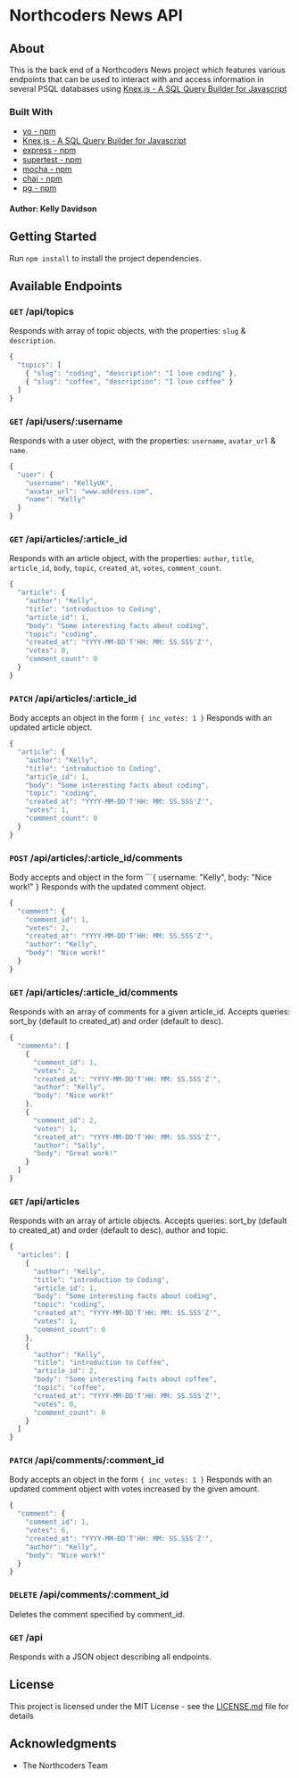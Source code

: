 # Northcoders News API

## About

This is the back end of a Northcoders News project which features various endpoints that can be used to interact with and access information in several PSQL databases using [Knex.js - A SQL Query Builder for Javascript](https://knexjs.org/)

### Built With

- [yo - npm](https://www.npmjs.com/package/yo)
- [Knex.js - A SQL Query Builder for Javascript](https://knexjs.org/)
- [express - npm](https://www.npmjs.com/package/express)
- [supertest - npm](https://www.npmjs.com/package/supertest)
- [mocha - npm](https://www.npmjs.com/package/mocha)
- [chai - npm](https://www.npmjs.com/package/chai)
- [pg - npm](https://www.npmjs.com/package/pg)

#### Author: Kelly Davidson

## Getting Started

Run `npm install` to install the project dependencies.

## Available Endpoints

### `GET` /api/topics

Responds with array of topic objects, with the properties: `slug` & `description`.

```javascript
{
  "topics": [
    { "slug": "coding", "description": "I love coding" },
    { "slug": "coffee", "description": "I love coffee" }
  ]
}
```

### `GET` /api/users/:username

Responds with a user object, with the properties: `username`, `avatar_url` & `name`.

```javascript
{
  "user": {
    "username": "KellyUK",
    "avatar_url": "www.address.com",
    "name": "Kelly"
  }
}
```

### `GET` /api/articles/:article_id

Responds with an article object, with the properties: `author`, `title`, `article_id`, `body`, `topic`, `created_at`, `votes`, `comment_count`.

```javascript
{
  "article": {
    "author": "Kelly",
    "title": "introduction to Coding",
    "article_id": 1,
    "body": "Some interesting facts about coding",
    "topic": "coding",
    "created_at": "YYYY-MM-DD'T'HH: MM: SS.SSS'Z'",
    "votes": 0,
    "comment_count": 0
  }
}
```

### `PATCH` /api/articles/:article_id

Body accepts an object in the form `{ inc_votes: 1 }`
Responds with an updated article object.

```javascript
{
  "article": {
    "author": "Kelly",
    "title": "introduction to Coding",
    "article_id": 1,
    "body": "Some interesting facts about coding",
    "topic": "coding",
    "created_at": "YYYY-MM-DD'T'HH: MM: SS.SSS'Z'",
    "votes": 1,
    "comment_count": 0
  }
}
```

### `POST` /api/articles/:article_id/comments

Body accepts and object in the form ```{ username: "Kelly", body: "Nice work!" }
Responds with the updated comment object.

```javascript
{
  "comment": {
    "comment_id": 1,
    "votes": 2,
    "created_at": "YYYY-MM-DD'T'HH: MM: SS.SSS'Z'",
    "author": "Kelly",
    "body": "Nice work!"
  }
}

```

### `GET` /api/articles/:article_id/comments

Responds with an array of comments for a given article_id.
Accepts queries: sort_by (default to created_at) and order (default to desc).

```javascript
{
  "comments": [
    {
      "comment_id": 1,
      "votes": 2,
      "created_at": "YYYY-MM-DD'T'HH: MM: SS.SSS'Z'",
      "author": "Kelly",
      "body": "Nice work!"
    },
    {
      "comment_id": 2,
      "votes": 1,
      "created_at": "YYYY-MM-DD'T'HH: MM: SS.SSS'Z'",
      "author": "Sally",
      "body": "Great work!"
    }
  ]
}

```

### `GET` /api/articles

Responds with an array of article objects.
Accepts queries: sort_by (default to created_at) and order (default to desc), author and topic.

```javascript
{
  "articles": [
    {
      "author": "Kelly",
      "title": "introduction to Coding",
      "article_id": 1,
      "body": "Some interesting facts about coding",
      "topic": "coding",
      "created_at": "YYYY-MM-DD'T'HH: MM: SS.SSS'Z'",
      "votes": 1,
      "comment_count": 0
    },
    {
      "author": "Kelly",
      "title": "introduction to Coffee",
      "article_id": 2,
      "body": "Some interesting facts about coffee",
      "topic": "coffee",
      "created_at": "YYYY-MM-DD'T'HH: MM: SS.SSS'Z'",
      "votes": 0,
      "comment_count": 0
    }
  ]
}

```

### `PATCH` /api/comments/:comment_id

Body accepts an object in the form `{ inc_votes: 1 }`
Responds with an updated comment object with votes increased by the given amount.

```javascript
{
  "comment": {
    "comment_id": 1,
    "votes": 6,
    "created_at": "YYYY-MM-DD'T'HH: MM: SS.SSS'Z'",
    "author": "Kelly",
    "body": "Nice work!"
  }
}
```

### `DELETE` /api/comments/:comment_id

Deletes the comment specified by comment_id.

### `GET` /api

Responds with a JSON object describing all endpoints.

## License

This project is licensed under the MIT License - see the [LICENSE.md](LICENSE.md) file for details

## Acknowledgments

- The Northcoders Team
